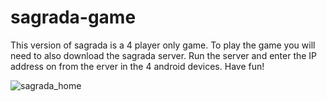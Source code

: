 # sagrada-game
This version of sagrada is a 4 player only game.
To play the game you will need to also download the sagrada server. Run the server and enter the IP address on from the erver in the 4 android devices. Have fun!

![sagrada_home](https://user-images.githubusercontent.com/79706797/118373456-2e939a80-b5b7-11eb-8292-93954ee144e2.JPG)



